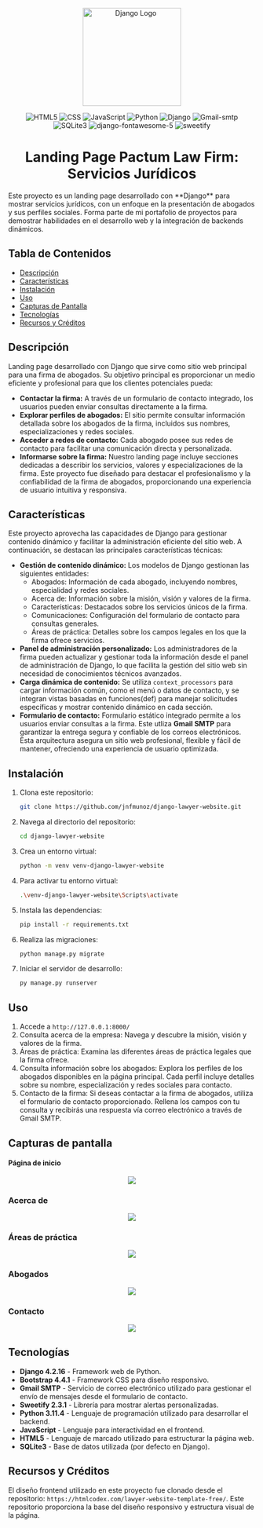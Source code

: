 <p align="center">
  <img src="screenshots/django-logo.png" alt="Django Logo" width="200">
</p>

<div align="center">
  <img src="https://img.shields.io/badge/HTML5-E34F26?style=flat&logo=html5&logoColor=white" alt="HTML5">
  <img src="https://img.shields.io/badge/CSS-3-blue" alt="CSS">
  <img src="https://img.shields.io/badge/JavaScript-ES6-yellow" alt="JavaScript">
  <img src="https://img.shields.io/badge/Python-3.11.4-blue" alt="Python">
  <img src="https://img.shields.io/badge/Django-5.1.3-green" alt="Django">
  <img src="https://img.shields.io/badge/Gmail-SMTP-red?logo=gmail&logoColor=white" alt="Gmail-smtp">
  <img src="https://img.shields.io/badge/SQLite-3.39-blue" alt="SQLite3">
  <img src="https://img.shields.io/badge/django--fontawesome--5-v1.0.18-blue" alt="django-fontawesome-5">
  <img src="https://img.shields.io/badge/sweetify-2.3.1-yellow" alt="sweetify"> 
</div>

<div align=center>
  <h1>Landing Page Pactum Law Firm: Servicios Jurídicos</h1>
</div>
Este proyecto es un landing page desarrollado con **Django** para mostrar servicios jurídicos, con un enfoque en la presentación de abogados y sus perfiles sociales. Forma       parte de mi portafolio de proyectos para demostrar habilidades en el desarrollo web y la integración de backends dinámicos.

## Tabla de Contenidos
- [Descripción](#descripción)
- [Características](#características)
- [Instalación](#instalación)
- [Uso](#uso)
- [Capturas de Pantalla](#capturas-de-pantalla)
- [Tecnologías](#tecnologías)
- [Recursos y Créditos](#recursos-y-créditos)

## Descripción
Landing page desarrollado con Django que sirve como sitio web principal para una firma de abogados. Su objetivo principal es proporcionar un medio eficiente y profesional para que los clientes potenciales pueda:
- **Contactar la firma:** A través de un formulario de contacto integrado, los usuarios pueden enviar consultas directamente a la firma.
- **Explorar perfiles de abogados:** El sitio permite consultar información detallada sobre los abogados de la firma, incluidos sus nombres, especializaciones y redes sociales.
- **Acceder a redes de contacto:** Cada abogado posee sus redes de contacto para facilitar una comunicación directa y personalizada.
- **Informarse sobre la firma:** Nuestro landing page incluye secciones dedicadas a describir los servicios, valores y especializaciones de la firma.
Este proyecto fue diseñado para destacar el profesionalismo y la confiabilidad de la firma de abogados, proporcionando una experiencia de usuario intuitiva y responsiva.

## Características
Este proyecto aprovecha las capacidades de Django para gestionar contenido dinámico y facilitar la administración eficiente del sitio web. A continuación, se destacan las principales características técnicas:
- **Gestión de contenido dinámico:**
  Los modelos de Django gestionan las siguientes entidades:
    - Abogados: Información de cada abogado, incluyendo nombres, especialidad y redes sociales.
    - Acerca de: Información sobre la misión, visión y valores de la firma.
    - Características: Destacados sobre los servicios únicos de la firma.
    - Comunicaciones: Configuración del formulario de contacto para consultas generales.
    - Áreas de práctica: Detalles sobre los campos legales en los que la firma ofrece servicios.
- **Panel de administración personalizado:**
  Los administradores de la firma pueden actualizar y gestionar toda la información desde el panel de administración de Django, lo que facilita la gestión del sitio web sin necesidad de conocimientos técnicos avanzados.
- **Carga dinámica de contenido:**
  Se utiliza `context_processors` para cargar información común, como el menú o datos de contacto, y se integran vistas basadas en funciones(def) para manejar solicitudes específicas y mostrar contenido dinámico en cada sección.
- **Formulario de contacto:**
  Formulario estático integrado permite a los usuarios enviar consultas a la firma. Este utliza **Gmail SMTP** para garantizar la entrega segura y confiable de los correos electrónicos.
Esta arquitectura asegura un sitio web profesional, flexible y fácil de mantener, ofreciendo una experiencia de usuario optimizada.

## Instalación
1. Clona este repositorio:
    ``` bash
    git clone https://github.com/jnfmunoz/django-lawyer-website.git
    ```
    
2. Navega al directorio del repositorio:
   ``` bash
   cd django-lawyer-website 
   ```
   
3. Crea un entorno virtual:
   ``` bash
   python -m venv venv-django-lawyer-website
   ```
   
4. Para activar tu entorno virtual:
   ``` bash
   .\venv-django-lawyer-website\Scripts\activate
   ```
5. Instala las dependencias:
   ``` bash
   pip install -r requirements.txt
   ```

6. Realiza las migraciones:
   ``` bash
   python manage.py migrate
   ```

7. Iniciar el servidor de desarrollo:
   ``` bash
   py manage.py runserver
   ```

## Uso
1. Accede a `http://127.0.0.1:8000/`
2. Consulta acerca de la empresa:
   Navega y descubre la misión, visión y valores de la firma.
3. Áreas de práctica:
   Examina las diferentes áreas de práctica legales que la firma ofrece.
4. Consulta información sobre los abogados:
   Explora los perfiles de los abogados disponibles en la página principal. Cada perfil incluye detalles sobre su nombre, especialización y redes sociales para contacto.
5. Contacto de la firma: 
   Si deseas contactar a la firma de abogados, utiliza el formulario de contacto proporcionado. Rellena los campos con tu consulta y recibirás una respuesta vía correo electrónico a través de Gmail SMTP.

## Capturas de pantalla
#### Página de inicio
<p align="center">
  <img src="screenshots\index.png">
</p>

### Acerca de
<p align="center">
  <img src="screenshots\about.png">
</p>

### Áreas de práctica
<p align="center">
  <img src="screenshots\practice.png">
</p>

### Abogados
<p align="center">
  <img src="screenshots\attorneys.png">
</p>

### Contacto
<p align="center">
  <img src="screenshots\contact.png">
</p>

## Tecnologías
- **Django 4.2.16** - Framework web de Python.
- **Bootstrap 4.4.1** - Framework CSS para diseño responsivo.
- **Gmail SMTP** - Servicio de correo electrónico utilizado para gestionar el envío de mensajes desde el formulario de contacto.
- **Sweetify 2.3.1** - Librería para mostrar alertas personalizadas.
- **Python 3.11.4** - Lenguaje de programación utilizado para desarrollar el backend.
- **JavaScript** - Lenguaje para interactividad en el frontend.
- **HTML5** - Lenguaje de marcado utilizado para estructurar la página web.
- **SQLite3** - Base de datos utilizada (por defecto en Django).

## Recursos y Créditos
El diseño frontend utilizado en este proyecto fue clonado desde el repositorio: `https://htmlcodex.com/lawyer-website-template-free/`. Este repositorio proporciona la base del diseño responsivo y estructura visual de la página.
